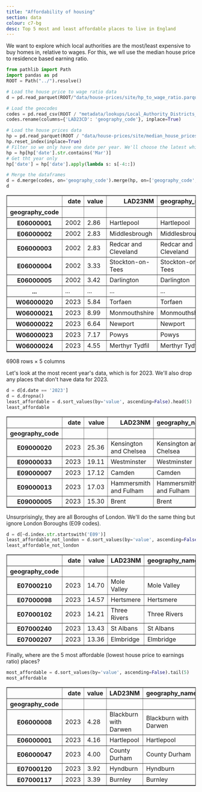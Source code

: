 ```yaml
---
title: "Affordability of housing"
section: data
colour: c7-bg
desc: Top 5 most and least affordable places to live in England
---
```

We want to explore which local authorities are the most/least expensive to buy homes in, relative to wages. For this, we wll use the median house price to residence based earning ratio.


```python
from pathlib import Path
import pandas as pd
ROOT = Path("../").resolve()
```


```python
# Load the house price to wage ratio data
d = pd.read_parquet(ROOT/"data/house-prices/site/hp_to_wage_ratio.parquet")

# Load the geocodes
codes = pd.read_csv(ROOT / "metadata/lookups/Local_Authority_Districts_(April_2023)_Names_and_Codes_in_the_United_Kingdom.csv", usecols=['LAD23NM', 'LAD23CD'])
codes.rename(columns={'LAD23CD': 'geography_code'}, inplace=True)

# Load the house prices data
hp = pd.read_parquet(ROOT / "data/house-prices/site/median_house_prices.parquet")
hp.reset_index(inplace=True)
# Filter so we only have one date per year. We'll choose the latest which is march.
hp = hp[hp['date'].str.contains('Mar')]
# Get tht year only
hp['date'] = hp['date'].apply(lambda s: s[-4::])

# Merge the dataframes
d = d.merge(codes, on='geography_code').merge(hp, on=['geography_code', 'date']).set_index('geography_code')
d
```




<div>
<style scoped>
    .dataframe tbody tr th:only-of-type {
        vertical-align: middle;
    }

    .dataframe tbody tr th {
        vertical-align: top;
    }

    .dataframe thead th {
        text-align: right;
    }
</style>
<table border="1" class="dataframe">
  <thead>
    <tr style="text-align: right;">
      <th></th>
      <th>date</th>
      <th>value</th>
      <th>LAD23NM</th>
      <th>geography_name</th>
      <th>Median</th>
    </tr>
    <tr>
      <th>geography_code</th>
      <th></th>
      <th></th>
      <th></th>
      <th></th>
      <th></th>
    </tr>
  </thead>
  <tbody>
    <tr>
      <th>E06000001</th>
      <td>2002</td>
      <td>2.86</td>
      <td>Hartlepool</td>
      <td>Hartlepool</td>
      <td>48997.5</td>
    </tr>
    <tr>
      <th>E06000002</th>
      <td>2002</td>
      <td>2.83</td>
      <td>Middlesbrough</td>
      <td>Middlesbrough</td>
      <td>46000.0</td>
    </tr>
    <tr>
      <th>E06000003</th>
      <td>2002</td>
      <td>2.83</td>
      <td>Redcar and Cleveland</td>
      <td>Redcar and Cleveland</td>
      <td>53150.0</td>
    </tr>
    <tr>
      <th>E06000004</th>
      <td>2002</td>
      <td>3.33</td>
      <td>Stockton-on-Tees</td>
      <td>Stockton-on-Tees</td>
      <td>60000.0</td>
    </tr>
    <tr>
      <th>E06000005</th>
      <td>2002</td>
      <td>3.42</td>
      <td>Darlington</td>
      <td>Darlington</td>
      <td>56500.0</td>
    </tr>
    <tr>
      <th>...</th>
      <td>...</td>
      <td>...</td>
      <td>...</td>
      <td>...</td>
      <td>...</td>
    </tr>
    <tr>
      <th>W06000020</th>
      <td>2023</td>
      <td>5.84</td>
      <td>Torfaen</td>
      <td>Torfaen</td>
      <td>180000.0</td>
    </tr>
    <tr>
      <th>W06000021</th>
      <td>2023</td>
      <td>8.99</td>
      <td>Monmouthshire</td>
      <td>Monmouthshire</td>
      <td>320000.0</td>
    </tr>
    <tr>
      <th>W06000022</th>
      <td>2023</td>
      <td>6.64</td>
      <td>Newport</td>
      <td>Newport</td>
      <td>215000.0</td>
    </tr>
    <tr>
      <th>W06000023</th>
      <td>2023</td>
      <td>7.17</td>
      <td>Powys</td>
      <td>Powys</td>
      <td>242997.5</td>
    </tr>
    <tr>
      <th>W06000024</th>
      <td>2023</td>
      <td>4.55</td>
      <td>Merthyr Tydfil</td>
      <td>Merthyr Tydfil</td>
      <td>135000.0</td>
    </tr>
  </tbody>
</table>
<p>6908 rows × 5 columns</p>
</div>



Let's look at the most recent year's data, which is for 2023. We'll also drop any places that don't have data for 2023.


```python
d = d[d.date == '2023']
d = d.dropna()
least_affordable = d.sort_values(by='value', ascending=False).head(5)
least_affordable
```




<div>
<style scoped>
    .dataframe tbody tr th:only-of-type {
        vertical-align: middle;
    }

    .dataframe tbody tr th {
        vertical-align: top;
    }

    .dataframe thead th {
        text-align: right;
    }
</style>
<table border="1" class="dataframe">
  <thead>
    <tr style="text-align: right;">
      <th></th>
      <th>date</th>
      <th>value</th>
      <th>LAD23NM</th>
      <th>geography_name</th>
      <th>Median</th>
    </tr>
    <tr>
      <th>geography_code</th>
      <th></th>
      <th></th>
      <th></th>
      <th></th>
      <th></th>
    </tr>
  </thead>
  <tbody>
    <tr>
      <th>E09000020</th>
      <td>2023</td>
      <td>25.36</td>
      <td>Kensington and Chelsea</td>
      <td>Kensington and Chelsea</td>
      <td>1357500.0</td>
    </tr>
    <tr>
      <th>E09000033</th>
      <td>2023</td>
      <td>19.11</td>
      <td>Westminster</td>
      <td>Westminster</td>
      <td>965000.0</td>
    </tr>
    <tr>
      <th>E09000007</th>
      <td>2023</td>
      <td>17.12</td>
      <td>Camden</td>
      <td>Camden</td>
      <td>770000.0</td>
    </tr>
    <tr>
      <th>E09000013</th>
      <td>2023</td>
      <td>17.03</td>
      <td>Hammersmith and Fulham</td>
      <td>Hammersmith and Fulham</td>
      <td>770000.0</td>
    </tr>
    <tr>
      <th>E09000005</th>
      <td>2023</td>
      <td>15.30</td>
      <td>Brent</td>
      <td>Brent</td>
      <td>565000.0</td>
    </tr>
  </tbody>
</table>
</div>



Unsurprisingly, they are all Boroughs of London. We'll do the same thing but ignore London Boroughs (E09 codes).


```python
d = d[~d.index.str.startswith('E09')]
least_affordable_not_london = d.sort_values(by='value', ascending=False).head(5)
least_affordable_not_london
```




<div>
<style scoped>
    .dataframe tbody tr th:only-of-type {
        vertical-align: middle;
    }

    .dataframe tbody tr th {
        vertical-align: top;
    }

    .dataframe thead th {
        text-align: right;
    }
</style>
<table border="1" class="dataframe">
  <thead>
    <tr style="text-align: right;">
      <th></th>
      <th>date</th>
      <th>value</th>
      <th>LAD23NM</th>
      <th>geography_name</th>
      <th>Median</th>
    </tr>
    <tr>
      <th>geography_code</th>
      <th></th>
      <th></th>
      <th></th>
      <th></th>
      <th></th>
    </tr>
  </thead>
  <tbody>
    <tr>
      <th>E07000210</th>
      <td>2023</td>
      <td>14.70</td>
      <td>Mole Valley</td>
      <td>Mole Valley</td>
      <td>580000.0</td>
    </tr>
    <tr>
      <th>E07000098</th>
      <td>2023</td>
      <td>14.57</td>
      <td>Hertsmere</td>
      <td>Hertsmere</td>
      <td>565000.0</td>
    </tr>
    <tr>
      <th>E07000102</th>
      <td>2023</td>
      <td>14.21</td>
      <td>Three Rivers</td>
      <td>Three Rivers</td>
      <td>580000.0</td>
    </tr>
    <tr>
      <th>E07000240</th>
      <td>2023</td>
      <td>13.43</td>
      <td>St Albans</td>
      <td>St Albans</td>
      <td>633500.0</td>
    </tr>
    <tr>
      <th>E07000207</th>
      <td>2023</td>
      <td>13.36</td>
      <td>Elmbridge</td>
      <td>Elmbridge</td>
      <td>665000.0</td>
    </tr>
  </tbody>
</table>
</div>



Finally, where are the 5 most affordable (lowest house price to earnings ratio) places?


```python
most_affordable = d.sort_values(by='value', ascending=False).tail(5)
most_affordable
```




<div>
<style scoped>
    .dataframe tbody tr th:only-of-type {
        vertical-align: middle;
    }

    .dataframe tbody tr th {
        vertical-align: top;
    }

    .dataframe thead th {
        text-align: right;
    }
</style>
<table border="1" class="dataframe">
  <thead>
    <tr style="text-align: right;">
      <th></th>
      <th>date</th>
      <th>value</th>
      <th>LAD23NM</th>
      <th>geography_name</th>
      <th>Median</th>
    </tr>
    <tr>
      <th>geography_code</th>
      <th></th>
      <th></th>
      <th></th>
      <th></th>
      <th></th>
    </tr>
  </thead>
  <tbody>
    <tr>
      <th>E06000008</th>
      <td>2023</td>
      <td>4.28</td>
      <td>Blackburn with Darwen</td>
      <td>Blackburn with Darwen</td>
      <td>137000.0</td>
    </tr>
    <tr>
      <th>E06000001</th>
      <td>2023</td>
      <td>4.16</td>
      <td>Hartlepool</td>
      <td>Hartlepool</td>
      <td>130000.0</td>
    </tr>
    <tr>
      <th>E06000047</th>
      <td>2023</td>
      <td>4.00</td>
      <td>County Durham</td>
      <td>County Durham</td>
      <td>125000.0</td>
    </tr>
    <tr>
      <th>E07000120</th>
      <td>2023</td>
      <td>3.92</td>
      <td>Hyndburn</td>
      <td>Hyndburn</td>
      <td>127000.0</td>
    </tr>
    <tr>
      <th>E07000117</th>
      <td>2023</td>
      <td>3.39</td>
      <td>Burnley</td>
      <td>Burnley</td>
      <td>116000.0</td>
    </tr>
  </tbody>
</table>
</div>


